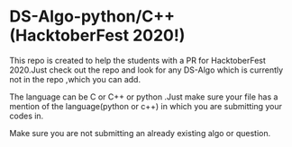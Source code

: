 # DS-Algo-python/C++ (HacktoberFest 2020!)

This repo is created to help the students with a PR for HacktoberFest 2020.Just check out the repo and look for any DS-Algo which is currently not in the repo ,which you can add.

The language can be C or C++ or python .Just make sure your file has a mention of the language(python or c++) in which you are submitting your codes  in.

Make sure you are not submitting an already existing algo or question.





